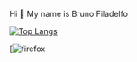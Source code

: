 Hi 👋 My name is Bruno Filadelfo

[![Top Langs](https://github-readme-stats.vercel.app/api/top-langs/?username=Bruno-Filadelfo)](https://github.com/Bruno-Filadelfo/github-readme-stats)

[![firefox](https://img.shields.io/badge/Firefox_Browser-FF7139?style=for-the-badge&logo=Firefox-Browser&logoColor=white)
